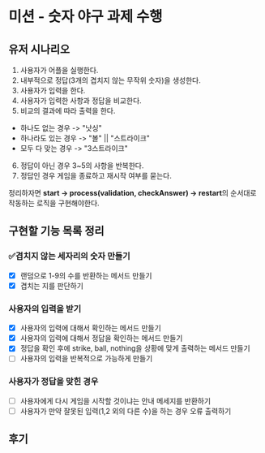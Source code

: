 # 미션 - 숫자 야구 과제 수행

## 유저 시나리오

1.  사용자가 어플을 실행한다.
2.  내부적으로 정답(3개의 겹치지 않는 무작위 숫자)을 생성한다.
3.  사용자가 입력을 한다.
4.  사용자가 입력한 사항과 정답을 비교한다.
5.  비교의 결과에 따라 출력을 한다.

- 하나도 없는 경우 -> "낫싱"
- 하나라도 있는 경우 -> "볼" || "스트라이크"
- 모두 다 맞는 경우 -> "3스트라이크"

6.  정답이 아닌 경우 3~5의 사항을 반복한다.
7.  정답인 경우 게임을 종료하고 재시작 여부를 묻는다.

정리하자면 **start -> process(validation, checkAnswer) -> restart**의 순서대로 작동하는 로직을 구현해야한다.

## 구현할 기능 목록 정리

### ️✅겹치지 않는 세자리의 숫자 만들기

- [x] 랜덤으로 1-9의 수를 반환하는 메서드 만들기
- [x] 겹치는 지를 판단하기

### 사용자의 입력을 받기

- [x] 사용자의 입력에 대해서 확인하는 메서드 만들기
- [x] 사용자의 입력에 대해서 정답을 확인하는 메서드 만들기
- [x] 정답을 확인 후에 strike, ball, nothing을 상황에 맞게 출력하는 메서드 만들기
- [ ] 사용자의 입력을 반복적으로 가능하게 만들기

### 사용자가 정답을 맞힌 경우

- [ ] 사용자에게 다시 게임을 시작할 것이냐는 안내 메세지를 반환하기
- [ ] 사용자가 만약 잘못된 입력(1,2 외의 다른 수)을 하는 경우 오류 출력하기

## 후기
